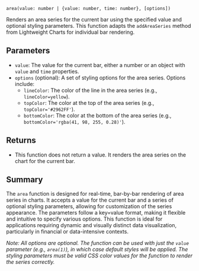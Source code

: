 `area(value: number | {value: number, time: number}, [options])`

Renders an area series for the current bar using the specified value and optional styling parameters. This function adapts the `addAreaSeries` method from Lightweight Charts for individual bar rendering.

## Parameters

- `value`: The value for the current bar, either a number or an object with `value` and `time` properties.
- `options` (optional): A set of styling options for the area series. Options include:
  - `lineColor`: The color of the line in the area series (e.g., `lineColor=yellow`).
  - `topColor`: The color at the top of the area series (e.g., `topColor='#2962FF'`).
  - `bottomColor`: The color at the bottom of the area series (e.g., `bottomColor='rgba(41, 98, 255, 0.28)'`).

## Returns

- This function does not return a value. It renders the area series on the chart for the current bar.

## Summary

The `area` function is designed for real-time, bar-by-bar rendering of area series in charts. It accepts a value for the current bar and a series of optional styling parameters, allowing for customization of the series appearance. The parameters follow a key=value format, making it flexible and intuitive to specify various options. This function is ideal for applications requiring dynamic and visually distinct data visualization, particularly in financial or data-intensive contexts.

*Note: All options are optional. The function can be used with just the `value` parameter (e.g., `area(1)`), in which case default styles will be applied. The styling parameters must be valid CSS color values for the function to render the series correctly.*
